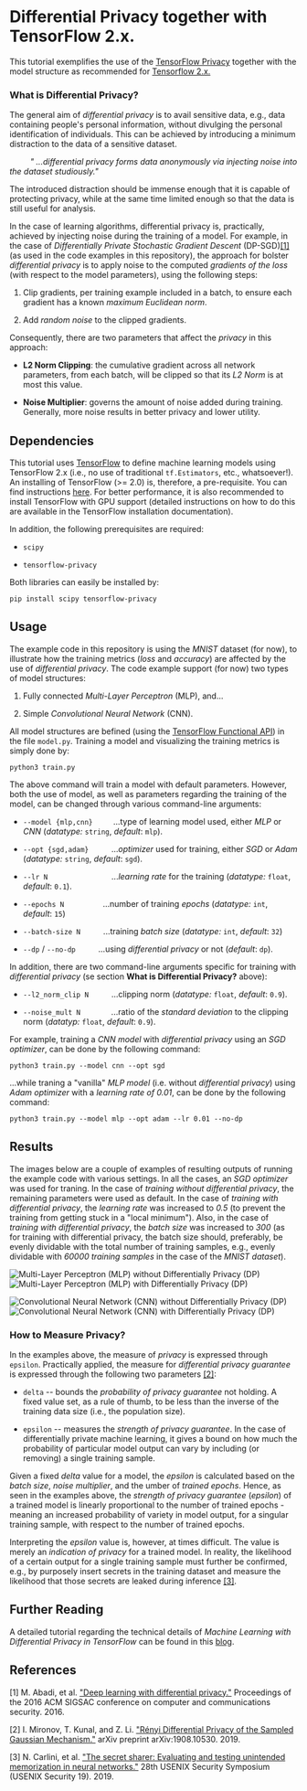 # Differential Privacy together with TensorFlow 2.x.

This tutorial exemplifies the use of the [TensorFlow Privacy](https://github.com/tensorflow/privacy) together with the model structure as recommended for [Tensorflow 2.x.](https://www.tensorflow.org/)

### What is Differential Privacy? 

The general aim of _differential privacy_ is to avail sensitive data, e.g., data containing people's personal information, without divulging the personal identification of individuals. This can be achieved by introducing a minimum distraction to the data of a sensitive dataset. 

&emsp; &emsp; _"  ...differential privacy forms data anonymously via injecting noise into the dataset studiously."_
     
The introduced distraction should be immense enough that it is capable of protecting privacy, while at the same time limited enough so that the data is still useful for analysis.

In the case of learning algorithms, differential privacy is, practically, achieved by injecting noise during the training of a model. For example, in the case of _Differentially Private Stochastic Gradient Descent_ (DP-SGD)[[1]](#references) (as used in the code examples in this repository), the approach for bolster _differential privacy_ is to apply noise to the computed _gradients of the loss_ (with respect to the model parameters), using the following steps:

1. Clip gradients, per training example included in a batch, to ensure each gradient has a known _maximum Euclidean norm_.

2. Add _random noise_ to the clipped gradients.

Consequently, there are two parameters that affect the _privacy_ in this approach:

* __L2 Norm Clipping__: the cumulative gradient across all network parameters, from each batch, will be clipped so that its _L2 Norm_ is at most this value.

* __Noise Multiplier__: governs the amount of noise added during training. Generally, more noise results in better privacy and lower utility.

## Dependencies

This tutorial uses [TensorFlow](https://www.tensorflow.org/) to define machine learning models using TensorFlow 2.x (i.e., no use of traditional `tf.Estimators`, etc., whatsoever!). An installing of TensorFlow (>= 2.0) is, therefore, a pre-requisite. You can find instructions [here](https://www.tensorflow.org/install/). For better performance, it is also recommended to install TensorFlow with GPU support (detailed instructions on how to do this are available in the TensorFlow installation documentation).

In addition, the following prerequisites are required:

* `scipy`

* `tensorflow-privacy`
 
Both libraries can easily be installed by:

```
pip install scipy tensorflow-privacy
```

## Usage

The example code in this repository is using the _MNIST_ dataset (for now), to illustrate how the training metrics (_loss_ and _accuracy_) are affected by the use of _differential privacy_. The code example support (for now) two types of model structures: 

1. Fully connected _Multi-Layer Perceptron_ (MLP), and... 

2. Simple _Convolutional Neural Network_ (CNN). 

All model structures are befined (using the [TensorFlow Functional API](https://www.tensorflow.org/guide/keras/functional)) in the file `model.py`. Training a model and visualizing the training metrics is simply done by:

    python3 train.py

The above command will train a model with default parameters. However, both the use of model, as well as parameters regarding the training of the model, can be changed through various command-line arguments:

*  `--model {mlp,cnn}` &emsp; &emsp;...type of learning model used, either _MLP_ or _CNN_ (_datatype:_ `string`, _default_: `mlp`).  

*  `--opt {sgd,adam}` &emsp; &emsp; ..._optimizer_ used for training, either _SGD_ or _Adam_ (_datatype:_ `string`, _default_: `sgd`).

*  `--lr N` &emsp; &emsp; &emsp; &emsp; &emsp; &emsp; ..._learning rate_ for the training  (_datatype:_ `float`, _default_: `0.1`).

*  `--epochs N`&emsp; &emsp; &emsp; &emsp;...number of training _epochs_ (_datatype:_ `int`, _default_: `15`) 

*  `--batch-size N` &emsp; &emsp;  ...training _batch size_ (_datatype:_ `int`, _default_: `32`)

*  `--dp` / `--no-dp` &emsp; &emsp; ...using _differential privacy_ or not (_default_: `dp`).

In addition, there are two command-line arguments specific for training with _differential privacy_ (se section __What is Differential Privacy?__ above):
  
*  `--l2_norm_clip N` &emsp; &emsp; ...clipping norm (_datatype:_ `float`, _default_: `0.9`).

*  `--noise_mult N` &emsp; &emsp; &emsp;...ratio of the _standard deviation_ to the clipping norm (_datatyp:_ `float`, _default_: `0.9`).

For example, training a _CNN model_ with _differential privacy_ using an _SGD optimizer_, can be done by the following command:

    python3 train.py --model cnn --opt sgd

  ...while traning a "vanilla" _MLP model_ (i.e. without _differential privacy_) using _Adam optimizer_ with a _learning rate of 0.01_, can be done by the following command:
  
    python3 train.py --model mlp --opt adam --lr 0.01 --no-dp 

## Results

The images below are a couple of examples of resulting outputs of running the example code with various settings. In all the cases, an _SGD optimizer_ was used for traning. In the case of _training without differential privacy_, the remaining parameters were used as default. In the case of _training with differential privacy_, the _learning rate_ was increased to _0.5_ (to prevent the training from getting stuck in a "local minimum"). Also, in the case of _training with differential privacy_, the _batch size_ was increased to _300_ (as for training with differential privacy, the batch size should, preferably, be evenly dividable with the total number of training samples, e.g., evenly dividable with _60000 training samples_ in the case of the _MNIST dataset_). 

![](./images/mlp_no-dp.png "Multi-Layer Perceptron (MLP) without Differentially Privacy (DP)") ![](./images/mlp_dp.png "Multi-Layer Perceptron (MLP) with Differentially Privacy (DP)") 

![](./images/cnn_no-dp.png "Convolutional Neural Network (CNN) without Differentially Privacy (DP)") ![](./images/cnn_dp.png "Convolutional Neural Network (CNN) with Differentially Privacy (DP)") 

### How to Measure Privacy? 

In the examples above, the measure of _privacy_ is expressed through `epsilon`. Practically applied, the measure for _differential privacy guarantee_ is expressed through the following two parameters [[2]](#references):

* `delta` -- bounds the _probability of privacy guarantee_ not holding. A fixed value set, as a rule of thumb, to be less than the inverse of the training data size (i.e., the population size).

* `epsilon` -- measures the _strength of privacy guarantee_. In the case of differentially private machine learning, it gives a bound on how much the probability of particular model output can vary by including (or removing) a single training sample.  

Given a fixed _delta_ value for a model, the _epsilon_ is calculated based on the _batch size_, _noise multiplier_, and the umber of _trained epochs_. Hence, as seen in the examples above, the _strength of privacy guarantee_ (_epsilon_) of a trained model is linearly proportional to the number of trained epochs - meaning an increased probability of variety in model output, for a singular training sample, with respect to the number of trained epochs. 

Interpreting the _epsilon_ value is, however, at times difficult. The value is merely an _indication of privacy_ for a trained model. In reality, the likelihood of a certain output for a single training sample must further be confirmed, e.g., by purposely insert secrets in the training dataset and measure the likelihood that those secrets are leaked during inference [[3]](#references).

## Further Reading

A detailed tutorial regarding the technical details of _Machine Learning with Differential Privacy in TensorFlow_ can be found in this [blog](http://www.cleverhans.io/privacy/2019/03/26/machine-learning-with-differential-privacy-in-tensorflow.html).

## References
[1] M. Abadi, et al. ["Deep learning with differential privacy."](https://dl.acm.org/doi/pdf/10.1145/2976749.2978318?casa_token=HLroUey_9GQAAAAA:XJpCJz8GF9AZFuOaMoDEqy-aKWpnYUKBHhPy1bwvP709x0l6ofIs_NuhAyhd5pDsxxOxBwLc_kk) Proceedings of the 2016 ACM SIGSAC conference on computer and communications security. 2016.

[2] I. Mironov, T. Kunal, and Z. Li. ["Rényi Differential Privacy of the Sampled Gaussian Mechanism."](https://arxiv.org/pdf/1908.10530.pdf) arXiv preprint arXiv:1908.10530. 2019.

[3] N. Carlini, et al. ["The secret sharer: Evaluating and testing unintended memorization in neural networks."](https://www.usenix.org/system/files/sec19-carlini.pdf) 28th USENIX Security Symposium (USENIX Security 19). 2019.
